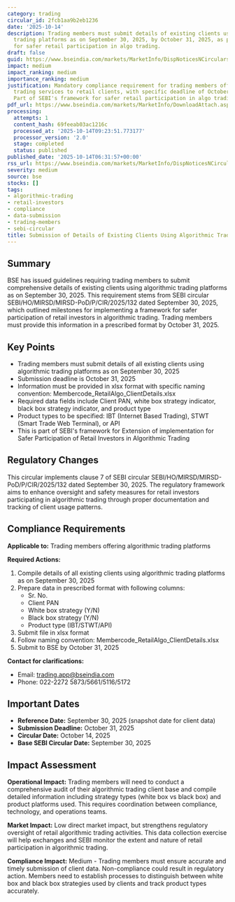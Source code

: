 ```yaml
---
category: trading
circular_id: 2fcb1aa9b2eb1236
date: '2025-10-14'
description: Trading members must submit details of existing clients using algorithmic
  trading platforms as on September 30, 2025, by October 31, 2025, as per SEBI framework
  for safer retail participation in algo trading.
draft: false
guid: https://www.bseindia.com/markets/MarketInfo/DispNoticesNCirculars.aspx?Noticeid={3BE025F6-E99E-4C79-A42A-926C265E5DFC}&noticeno=20251014-3&dt=10/14/2025&icount=3&totcount=10&flag=0
impact: medium
impact_ranking: medium
importance_ranking: medium
justification: Mandatory compliance requirement for trading members offering algorithmic
  trading services to retail clients, with specific deadline of October 31, 2025.
  Part of SEBI's framework for safer retail participation in algo trading.
pdf_url: https://www.bseindia.com/markets/MarketInfo/DownloadAttach.aspx?id=20251014-3&attachedId=
processing:
  attempts: 1
  content_hash: 69feeab03ac1216c
  processed_at: '2025-10-14T09:23:51.773177'
  processor_version: '2.0'
  stage: completed
  status: published
published_date: '2025-10-14T06:31:57+00:00'
rss_url: https://www.bseindia.com/markets/MarketInfo/DispNoticesNCirculars.aspx?Noticeid={3BE025F6-E99E-4C79-A42A-926C265E5DFC}&noticeno=20251014-3&dt=10/14/2025&icount=3&totcount=10&flag=0
severity: medium
source: bse
stocks: []
tags:
- algorithmic-trading
- retail-investors
- compliance
- data-submission
- trading-members
- sebi-circular
title: Submission of Details of Existing Clients Using Algorithmic Trading Platform
---
```


## Summary

BSE has issued guidelines requiring trading members to submit comprehensive details of existing clients using algorithmic trading platforms as on September 30, 2025. This requirement stems from SEBI circular SEBI/HO/MIRSD/MIRSD-PoD/P/CIR/2025/132 dated September 30, 2025, which outlined milestones for implementing a framework for safer participation of retail investors in algorithmic trading. Trading members must provide this information in a prescribed format by October 31, 2025.

## Key Points

- Trading members must submit details of all existing clients using algorithmic trading platforms as on September 30, 2025
- Submission deadline is October 31, 2025
- Information must be provided in xlsx format with specific naming convention: Membercode_RetailAlgo_ClientDetails.xlsx
- Required data fields include Client PAN, white box strategy indicator, black box strategy indicator, and product type
- Product types to be specified: IBT (Internet Based Trading), STWT (Smart Trade Web Terminal), or API
- This is part of SEBI's framework for Extension of implementation for Safer Participation of Retail Investors in Algorithmic Trading

## Regulatory Changes

This circular implements clause 7 of SEBI circular SEBI/HO/MIRSD/MIRSD-PoD/P/CIR/2025/132 dated September 30, 2025. The regulatory framework aims to enhance oversight and safety measures for retail investors participating in algorithmic trading through proper documentation and tracking of client usage patterns.

## Compliance Requirements

**Applicable to:** Trading members offering algorithmic trading platforms

**Required Actions:**
1. Compile details of all existing clients using algorithmic trading platforms as on September 30, 2025
2. Prepare data in prescribed format with following columns:
   - Sr. No.
   - Client PAN
   - White box strategy (Y/N)
   - Black box strategy (Y/N)
   - Product type (IBT/STWT/API)
3. Submit file in xlsx format
4. Follow naming convention: Membercode_RetailAlgo_ClientDetails.xlsx
5. Submit to BSE by October 31, 2025

**Contact for clarifications:**
- Email: trading.app@bseindia.com
- Phone: 022-2272 5873/5661/5116/5172

## Important Dates

- **Reference Date:** September 30, 2025 (snapshot date for client data)
- **Submission Deadline:** October 31, 2025
- **Circular Date:** October 14, 2025
- **Base SEBI Circular Date:** September 30, 2025

## Impact Assessment

**Operational Impact:** Trading members will need to conduct a comprehensive audit of their algorithmic trading client base and compile detailed information including strategy types (white box vs black box) and product platforms used. This requires coordination between compliance, technology, and operations teams.

**Market Impact:** Low direct market impact, but strengthens regulatory oversight of retail algorithmic trading activities. This data collection exercise will help exchanges and SEBI monitor the extent and nature of retail participation in algorithmic trading.

**Compliance Impact:** Medium - Trading members must ensure accurate and timely submission of client data. Non-compliance could result in regulatory action. Members need to establish processes to distinguish between white box and black box strategies used by clients and track product types accurately.
